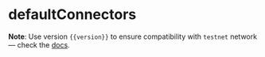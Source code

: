 <script setup>
  import { data } from '../../versions.data'
  const { version } = data
</script>

# defaultConnectors

**Note**: Use version `{{version}}` to ensure compatibility with `testnet` network — check the [docs](https://docs.fuel.network/guides/installation/#using-the-latest-toolchain).
